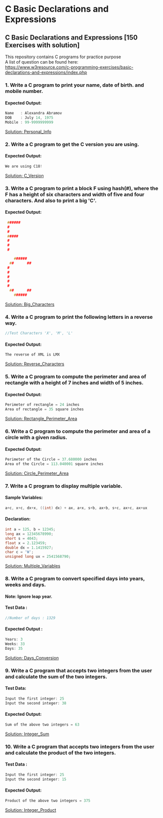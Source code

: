 # C Basic Declarations and Expressions
## C Basic Declarations and Expressions [150 Exercises with solution]
This repository contains C programs for practice purpose <br>
A list of question can be found here:<br>https://www.w3resource.com/c-programming-exercises/basic-declarations-and-expressions/index.php

### 1. Write a C program to print your name, date of birth. and mobile number.
#### Expected Output:
```c
Name   : Alexandra Abramov
DOB    : July 14, 1975
Mobile : 99-9999999999
```
[Solution: Personal_Info](https://github.com/SinkuKumar/C_Basic/blob/master/Personal_Info/Personal_Info.c)


### 2. Write a C program to get the C version you are using.
#### Expected Output:
```c
We are using C18!
```
[Solution: C_Version](https://github.com/SinkuKumar/C_Basic/blob/master/C_Version/C_Version.c)


### 3. Write a C program to print a block F using hash(#), where the F has a height of six characters and width of five and four characters. And also to print a big 'C'.
#### Expected Output:
```c
 ######
 #
 #
 #####
 #
 #
 #

    ######
  ##      ##
 #
 #
 #
 #
 #
  ##      ##
    ######
```
[Solution: Big_Characters](https://github.com/SinkuKumar/C_Basic/blob/master/Big_Characters/Big_Characters.c)

### 4. Write a C program to print the following letters in a reverse way.
```c 
//Test Characters 'X', 'M', 'L'
```
#### Expected Output:
```c
The reverse of XML is LMX
```
[Solution: Reverse_Characters](https://github.com/SinkuKumar/C_Basic/blob/master/Reverse_Characters/Reverse_Characters.c)

### 5. Write a C program to compute the perimeter and area of rectangle with a height of 7 inches and width of 5 inches.
#### Expected Output:
```c
Perimeter of rectangle = 24 inches
Area of rectangle = 35 square inches
```
[Solution: Rectangle_Perimeter_Area](https://github.com/SinkuKumar/C_Basic/blob/master/Rectangle_Perimeter_Area/Rectangle_Perimeter_Area.c)

### 6. Write a C program to compute the perimeter and area of a circle with a given radius.
#### Expected Output:
```c
Perimeter of the Circle = 37.680000 inches
Area of the Circle = 113.040001 square inches
```
[Solution: Circle_Perimeter_Area](https://github.com/SinkuKumar/C_Basic/blob/master/Circle_Perimeter_Area/Circle_Perimeter_Area.c)

### 7. Write a C program to display multiple variable.
#### Sample Variables:
```c
a+c, x+c, dx+x, ((int) dx) + ax, a+x, s+b, ax+b, s+c, ax+c, ax+ux
```
#### Declaration:
```c
int a = 125, b = 12345;
long ax = 12345678990;
short s = 4043;
float x = 2.123459;
double dx = 1.1415927;
char c = 'W';
unsigned long ux = 2541568790;
```
[Solution: Multiple_Variables](https://github.com/SinkuKumar/C_Basic/blob/master/Multiple_Variables/Multiple_Variables.c)

### 8. Write a C program to convert specified days into years, weeks and days.
#### Note: Ignore leap year.
#### Test Data :
```c 
//Number of days : 1329
```
#### Expected Output :
```c
Years: 3
Weeks: 33
Days: 35
```
[Solution: Days_Conversion](https://github.com/SinkuKumar/C_Basic/blob/master/Days_Conversion/Days_Conversion.c)

### 9. Write a C program that accepts two integers from the user and calculate the sum of the two integers.
#### Test Data:
```c
Input the first integer: 25
Input the second integer: 38
```
#### Expected Output:
```c
Sum of the above two integers = 63
```
[Solution: Integer_Sum](https://github.com/SinkuKumar/C_Basic/blob/master/Integer_Sum/Integer_Sum.c)

### 10. Write a C program that accepts two integers from the user and calculate the product of the two integers.
#### Test Data :
```c
Input the first integer: 25
Input the second integer: 15
```
#### Expected Output:
```c
Product of the above two integers = 375
```
[Solution: Integer_Product](https://github.com/SinkuKumar/C_Basic/blob/master/Integer_Product/Integer_Product.c)
